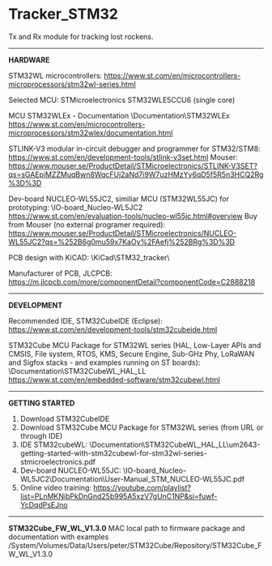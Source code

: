 # Tracker_STM32
Tx and Rx module for tracking lost rockens.

*****************************************************************************************************************************

<b>HARDWARE</b>

STM32WL microcontrollers:
https://www.st.com/en/microcontrollers-microprocessors/stm32wl-series.html

Selected MCU:
STMicroelectronics STM32WLE5CCU6 (single core)

MCU STM32WLEx - Documentation
\Documentation\STM32WLEx\
https://www.st.com/en/microcontrollers-microprocessors/stm32wlex/documentation.html

STLINK-V3 modular in-circuit debugger and programmer for STM32/STM8:
https://www.st.com/en/development-tools/stlink-v3set.html
Mouser: https://www.mouser.se/ProductDetail/STMicroelectronics/STLINK-V3SET?qs=sGAEpiMZZMuqBwn8WqcFUj2aNd7i9W7uzHMzYy6qD5f5R5n3HCQ2Rg%3D%3D

Dev-board NUCLEO-WL55JC2, similiar MCU (STM32WL55JC) for prototyping:
\IO-board_Nucleo-WL5JC2\
https://www.st.com/en/evaluation-tools/nucleo-wl55jc.html#overview
Buy from Mouser (no external programer required): https://www.mouser.se/ProductDetail/STMicroelectronics/NUCLEO-WL55JC2?qs=%252B6g0mu59x7KaOy%2FAefj%252BRg%3D%3D

PCB design with KiCAD:
\KiCad\STM32_tracker\

Manufacturer of PCB, JLCPCB:
https://m.jlcpcb.com/more/componentDetail?componentCode=C2888218


*****************************************************************************************************************************

<b>DEVELOPMENT</b>

Recommended IDE, STM32CubeIDE (Eclipse):
https://www.st.com/en/development-tools/stm32cubeide.html

STM32Cube MCU Package for STM32WL series (HAL, Low-Layer APIs and CMSIS, File system, RTOS, KMS, Secure Engine, Sub-GHz Phy, LoRaWAN and Sigfox stacks - and examples running on ST boards):
\Documentation\STM32CubeWL_HAL_LL\
https://www.st.com/en/embedded-software/stm32cubewl.html


*****************************************************************************************************************************

<b>GETTING STARTED</b>
1. Download STM32CubeIDE
2. Download STM32Cube MCU Package for STM32WL series (from URL or through IDE)
3. IDE STM32cubeWL: \Documentation\STM32CubeWL_HAL_LL\um2643-getting-started-with-stm32cubewl-for-stm32wl-series-stmicroelectronics.pdf
4. Dev-board NUCLEO-WL55JC: \IO-board_Nucleo-WL5JC2\Documentation\User-Manual_STM_NUCLEO-WL55JC.pdf
5. Online video training: https://youtube.com/playlist?list=PLnMKNibPkDnGnd25b995A5xzV7gUnC1NP&si=fuwf-YcDqdPsEJno

*****************************************************************************************************************************

<b>STM32Cube_FW_WL_V1.3.0</b>
MAC local path to firmware package and documentation with examples
/System/Volumes/Data/Users/peter/STM32Cube/Repository/STM32Cube_FW_WL_V1.3.0
